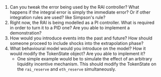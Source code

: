 1. Can you tweak the error being used by the RAI controller? What happens if the integral error is simply the immediate error? Or if other integration rules are used? like Simpson's rule?
2. Right now, the RAI is being modelled as a PI controller. What is required in order to turn it to a PID one? Are you able to implement a demonstration?
3. How would you introduce events into the past and future? How should someone proceed to include shocks into the extrapolation phase?
4. What behavioural model would you introduce on the model? How it would modify the TokenState object? Are you able to implement it?
    - One simple example would be to simulate the effect of an arbitrary liquidity incentive mechanism. This should modify the TokenState on the `rai_reserve` and `eth_reserve` simultaneously.
 